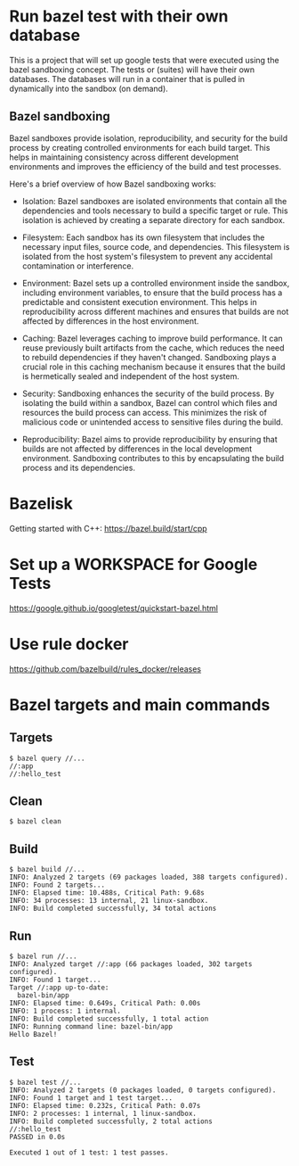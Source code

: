 # Run bazel test with their own database

This is a project that will set up google tests that were executed using the bazel sandboxing concept. The tests or (suites) will have their own databases. The databases will run in a container that is pulled in dynamically into the sandbox (on demand).

## Bazel sandboxing

Bazel sandboxes provide isolation, reproducibility, and security for the build process by creating controlled environments for each build target. This helps in maintaining consistency across different development environments and improves the efficiency of the build and test processes.

Here's a brief overview of how Bazel sandboxing works:
* Isolation: Bazel sandboxes are isolated environments that contain all the dependencies and tools necessary to build a specific target or rule. This isolation is achieved by creating a separate directory for each sandbox.

* Filesystem: Each sandbox has its own filesystem that includes the necessary input files, source code, and dependencies. This filesystem is isolated from the host system's filesystem to prevent any accidental contamination or interference.

* Environment: Bazel sets up a controlled environment inside the sandbox, including environment variables, to ensure that the build process has a predictable and consistent execution environment. This helps in reproducibility across different machines and ensures that builds are not affected by differences in the host environment.

* Caching: Bazel leverages caching to improve build performance. It can reuse previously built artifacts from the cache, which reduces the need to rebuild dependencies if they haven't changed. Sandboxing plays a crucial role in this caching mechanism because it ensures that the build is hermetically sealed and independent of the host system.

* Security: Sandboxing enhances the security of the build process. By isolating the build within a sandbox, Bazel can control which files and resources the build process can access. This minimizes the risk of malicious code or unintended access to sensitive files during the build.

* Reproducibility: Bazel aims to provide reproducibility by ensuring that builds are not affected by differences in the local development environment. Sandboxing contributes to this by encapsulating the build process and its dependencies.

# Bazelisk

Getting started with C++: https://bazel.build/start/cpp


# Set up a WORKSPACE for Google Tests

https://google.github.io/googletest/quickstart-bazel.html


# Use rule docker

https://github.com/bazelbuild/rules_docker/releases


# Bazel targets and main commands

## Targets

```console
$ bazel query //...
//:app
//:hello_test
```

## Clean

```console
$ bazel clean
```

## Build

```console
$ bazel build //...
INFO: Analyzed 2 targets (69 packages loaded, 388 targets configured).
INFO: Found 2 targets...
INFO: Elapsed time: 10.488s, Critical Path: 9.68s
INFO: 34 processes: 13 internal, 21 linux-sandbox.
INFO: Build completed successfully, 34 total actions
```

## Run

```console
$ bazel run //...
INFO: Analyzed target //:app (66 packages loaded, 302 targets configured).
INFO: Found 1 target...
Target //:app up-to-date:
  bazel-bin/app
INFO: Elapsed time: 0.649s, Critical Path: 0.00s
INFO: 1 process: 1 internal.
INFO: Build completed successfully, 1 total action
INFO: Running command line: bazel-bin/app
Hello Bazel!
```

## Test

```console
$ bazel test //...
INFO: Analyzed 2 targets (0 packages loaded, 0 targets configured).
INFO: Found 1 target and 1 test target...
INFO: Elapsed time: 0.232s, Critical Path: 0.07s
INFO: 2 processes: 1 internal, 1 linux-sandbox.
INFO: Build completed successfully, 2 total actions
//:hello_test                                                            PASSED in 0.0s

Executed 1 out of 1 test: 1 test passes.
```
